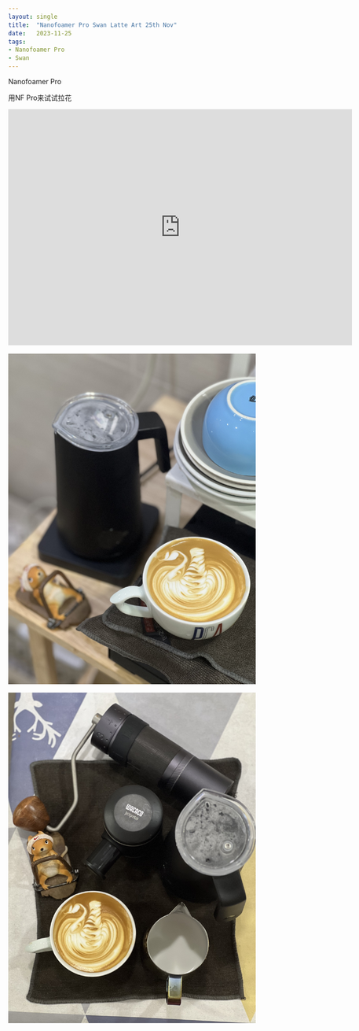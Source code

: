 ```yaml
---
layout: single
title:  "Nanofoamer Pro Swan Latte Art 25th Nov"
date:   2023-11-25
tags:
- Nanofoamer Pro
- Swan
---
```


Nanofoamer Pro 

用NF Pro来试试拉花


<div class="embed-container">
  <iframe
      src="https://www.youtube.com/embed/TeOuDN60Ht8"
      width="700"
      height="480"
      frameborder="0"
      allowfullscreen="true">
  </iframe>
</div>


![](/assets/img/2023/11/25/IMG_0428.jpg)

![](/assets/img/2023/11/25/IMG_0432.jpg)